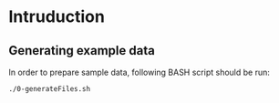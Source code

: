# Intruduction

## Generating example data

In order to prepare sample data, following BASH script should be run:
```
./0-generateFiles.sh
```
